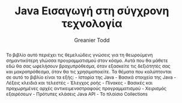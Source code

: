 ---
abstract: 'Το βιβλίο αυτό περιέχει τις θεμελιώδεις γνώσεις για τη θεωρούμενη σημαντικότερη
  γλώσσα προγραμματισμού στον κόσμο. Αυτά που θα μάθετε εδώ θα σας ωφελήσουν βραχυπρόθεσμα,
  όταν εξασκείτε τις δεξιότητές σας και μακροπρόθεσμα, όταν θα τις χρησιμοποιείτε.
  Τα θέματα που καλύπτονται σε αυτό το βιβλίο είναι τα εξής: - Ιστορία της Java -
  Βασικά στοιχεία της Java - Λέξεις κλειδιά και τελεστές - Έλεγχος ροής - Πίνακες
  - Βασικές και προχωρημένες αρχές αντικειμενοστραφούς προγραμματισμού - Χειρισμός
  εξαιρέσεων - Πρότυπες κλάσεις Java API - Το πλαίσιο Collections'
author: Greanier Todd
cover: https://static.eudoxus.gr/books/preview/https://static.eudoxus.gr/books/53/cover-12253.jpg
edition: 1η έκδ.
eudoxusid: '12253'
isbn: 960-512-460-2
layout: bibtex
num_pages: '362'
publisher: Α. Γκιούρδα &amp; ΣΙΑ ΟΕ
ref: isbn_960_512_460_2
title: Java Eισαγωγή στη σύγχρονη τεχνολογία
year: '2005'
---